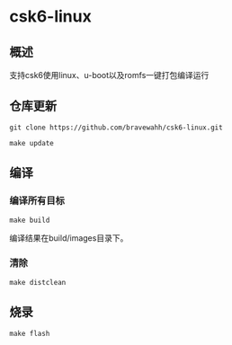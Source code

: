 # csk6-linux

## 概述

支持csk6使用linux、u-boot以及romfs一键打包编译运行

## 仓库更新

```
git clone https://github.com/bravewahh/csk6-linux.git

make update
```
## 编译

### 编译所有目标
```
make build  
```
编译结果在build/images目录下。

### 清除
```
make distclean
```

## 烧录

```
make flash
```

